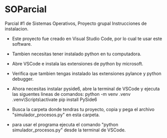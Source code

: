 # SOParcial
Parcial #1 de Sistemas Operativos, Proyecto grupal
Instrucciones de instalacion.

- Este proyecto fue creado en Visual Studio Code, por lo cual te usar este software.
- Tambien necesitas tener instalado python en tu computadora.
- Abre VSCode e instala las extensiones de python by microsoft.
- Verifica que tambien tengas instalado las extensiones pylance y python debugger.
- Ahora necesitas instalar pyside6, abre la terminal de VSCode y ejecuta las siguentes lineas de comandos:
      python -m venv .venv
      .venv\Scripts\activate
      pip install PySide6
  
- Busca la carpeta donde tendras tu proyecto, copia y pega el archivo "simulador_procesos.py" en esta carpeta.
- para usar el programa ejecuta el comando "python simulador_procesos.py" desde la terminal de VSCode.
